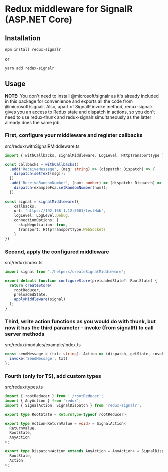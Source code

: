 # Redux middleware for SignalR (ASP.NET Core)

## Installation

```bash
npm install redux-signalr
```
or
```bash
yarn add redux-signalr
```

## Usage

**NOTE:** You don't need to install @microsoft/signalr as  it's already included in this package for convenience and exports all the code from @microsoft/signalr.
Also, apart of SignalR invoke method, redux-signalr gives you an access to Redux state and dispatch in actions, so you don't need to use redux-thunk and redux-signalr simultaneously as the latter already does the same job.

### First, configure your middleware and register callbacks

src/redux/withSignalRMiddleware.ts
```ts
import { withCallbacks, signalMiddleware, LogLevel, HttpTransportType } from 'redux-signalr';

const callbacks = withCallbacks()
  .add('ReceiveMessage', (msg: string) => (dispatch: Dispatch) => {
    dispatch(setText(msg));
  })
  .add('ReceiveRandomNumber', (num: number) => (dispatch: Dispatch) => {
    dispatch(exampleFsa.setRandomNumber(num));
  })
  
const signal = signalMiddleware({
    callbacks,
    url: 'https://192.168.1.12:5001/testHub',
    logLevel: LogLevel.Debug,
    connectionOptions: { 
      skipNegotiation: true,
      transport: HttpTransportType.WebSockets
    }
})
```

### Second, apply the configured middleware 

src/redux/index.ts
```ts
import signal from './helpers/createSignalMiddleware';

export default function configureStore(preloadedState?: RootState) {
  return createStore(
    rootReducer,
    preloadedState,
    applyMiddleware(signal)
  );
}
```

### Third, write action functions as you would do with thunk, but now it has the third parameter - invoke (from signalR) to call server methods

src/redux/modules/example/index.ts
```ts
const sendMessage = (txt: string): Action => (dispatch, getState, invoke) => {
  invoke('SendMessage', txt)
};
```

### Fourth (only for TS), add custom types

src/redux/types.ts
```ts
import { rootReducer } from './rootReducer';
import { AnyAction } from 'redux';
import { SignalAction, SignalDispatch } from 'redux-signalr';

export type RootState = ReturnType<typeof rootReducer>;

export type Action<ReturnValue = void> = SignalAction<
  ReturnValue,
  RootState,
  AnyAction
>;

export type Dispatch<Action extends AnyAction = AnyAction> = SignalDispatch<
  RootState,
  Action
>;
```
